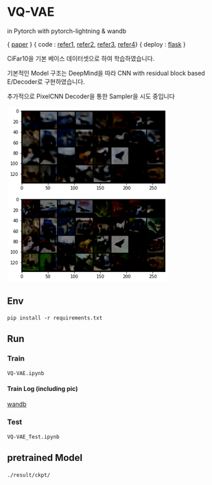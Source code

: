# VQ-VAE 

in Pytorch with pytorch-lightning & wandb

{ [paper](https://arxiv.org/pdf/1711.00937.pdf) }
{ code : [refer1](https://github.com/deepmind/sonnet/tree/master),
[refer2](https://github.com/zalandoresearch/pytorch-vq-vae),
[refer3](https://github.com/anantzoid/Conditional-PixelCNN-decoder),
[refer4](https://github.com/j-min/PixelCNN)}
{ deploy : [flask]() }

CiFar10을 기본 베이스 데이터셋으로 하여 학습하였습니다.

기본적인 Model 구조는 DeepMind을 따라 CNN with residual block based E/Decoder로 구현하였습니다.

추가적으로 PixelCNN Decoder을 통한 Sampler을 시도 중입니다

![epoch1](./asset/epoch1.png)
![epoch31](./asset/epoch30.png)

## Env
```
pip install -r requirements.txt
```
## Run
### Train
```
VQ-VAE.ipynb
```

#### Train Log (including pic)
[wandb](https://wandb.ai/nemod-leo/VQ-VAE/runs/tlwp9uqp?workspace=user-nemod-leo)

### Test
```
VQ-VAE_Test.ipynb
```


## pretrained Model
```./result/ckpt/```
